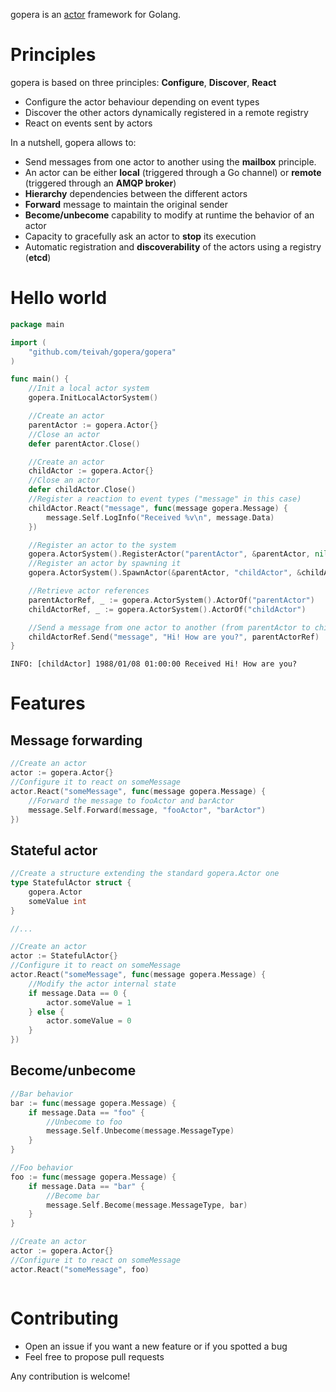gopera is an [actor](https://en.wikipedia.org/wiki/Actor_model) framework for Golang.

# Principles
gopera is based on three principles: **Configure**, **Discover**, **React**
* Configure the actor behaviour depending on event types
* Discover the other actors dynamically registered in a remote registry
* React on events sent by actors

In a nutshell, gopera allows to:
* Send messages from one actor to another using the **mailbox** principle.
* An actor can be either **local** (triggered through a Go channel) or **remote** (triggered through an **AMQP broker**)
* **Hierarchy** dependencies between the different actors
* **Forward** message to maintain the original sender
* **Become/unbecome** capability to modify at runtime the behavior of an actor
* Capacity to gracefully ask an actor to **stop** its execution
* Automatic registration and **discoverability** of the actors using a registry (**etcd**)

# Hello world

```go
package main

import (
	"github.com/teivah/gopera/gopera"
)

func main() {
	//Init a local actor system
	gopera.InitLocalActorSystem()

	//Create an actor
	parentActor := gopera.Actor{}
	//Close an actor
	defer parentActor.Close()

	//Create an actor
	childActor := gopera.Actor{}
	//Close an actor
	defer childActor.Close()
	//Register a reaction to event types ("message" in this case)
	childActor.React("message", func(message gopera.Message) {
		message.Self.LogInfo("Received %v\n", message.Data)
	})

	//Register an actor to the system
	gopera.ActorSystem().RegisterActor("parentActor", &parentActor, nil)
	//Register an actor by spawning it
	gopera.ActorSystem().SpawnActor(&parentActor, "childActor", &childActor, nil)

	//Retrieve actor references
	parentActorRef, _ := gopera.ActorSystem().ActorOf("parentActor")
	childActorRef, _ := gopera.ActorSystem().ActorOf("childActor")

	//Send a message from one actor to another (from parentActor to childActor)
	childActorRef.Send("message", "Hi! How are you?", parentActorRef)
}
```

```
INFO: [childActor] 1988/01/08 01:00:00 Received Hi! How are you?
```

# Features

## Message forwarding

```go
//Create an actor
actor := gopera.Actor{}
//Configure it to react on someMessage
actor.React("someMessage", func(message gopera.Message) {
    //Forward the message to fooActor and barActor
    message.Self.Forward(message, "fooActor", "barActor")
})
```

## Stateful actor

```go
//Create a structure extending the standard gopera.Actor one
type StatefulActor struct {
	gopera.Actor
	someValue int
}

//...

//Create an actor
actor := StatefulActor{}
//Configure it to react on someMessage
actor.React("someMessage", func(message gopera.Message) {
    //Modify the actor internal state
    if message.Data == 0 {
        actor.someValue = 1
    } else {
        actor.someValue = 0
    }
})
```

## Become/unbecome

```go
//Bar behavior
bar := func(message gopera.Message) {
    if message.Data == "foo" {
        //Unbecome to foo
        message.Self.Unbecome(message.MessageType)
    }
}

//Foo behavior
foo := func(message gopera.Message) {
    if message.Data == "bar" {
        //Become bar
        message.Self.Become(message.MessageType, bar)
    }
}

//Create an actor
actor := gopera.Actor{}
//Configure it to react on someMessage
actor.React("someMessage", foo)
```

```go
```

# Contributing

* Open an issue if you want a new feature or if you spotted a bug
* Feel free to propose pull requests

Any contribution is welcome!